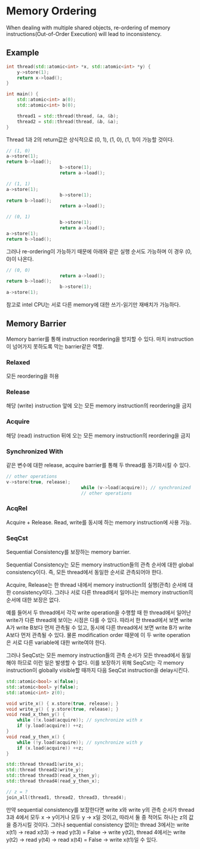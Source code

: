 # Memory Ordering

When dealing with multiple shared objects, re-ordering of memory instructions(Out-of-Order Execution) will lead to inconsistency.

## Example

```cpp
int thread(std::atomic<int> *x, std::atomic<int> *y) {
    y->store(1);
    return x->load();
}

int main() {
    std::atomic<int> a(0);
    std::atomic<int> b(0);

    thread1 = std::thread(thread, &a, &b);
    thread2 = std::thread(thread, &b, &a);
}
```

Thread 1과 2의 return값은 상식적으로 (0, 1), (1, 0), (1, 1)이 가능할 것이다.

```cpp
// (1, 0)
a->store(1);
return b->load();
                    b->store(1);
                    return a->load();

// (1, 1)
a->store(1);
                    b->store(1);
return b->load();
                    return a->load();

// (0, 1)
                    b->store(1);
                    return a->load();
a->store(1);
return b->load();
```

그러나 re-ordering이 가능하기 때문에 아래와 같은 실행 순서도 가능하며 이 경우 (0, 0)이 나온다.

```cpp
// (0, 0)
                    return a->load();
return b->load();
                    b->store(1);
a->store(1);
```

참고로 intel CPU는 서로 다른 memory에 대한 쓰기-읽기만 재배치가 가능하다.

## Memory Barrier

Memory barrier를 통해 instruction reordering을 방지할 수 있다.
마치 instruction이 넘어가지 못하도록 막는 barrier같은 역할.

### Relaxed

모든 reordering을 허용

### Release

해당 (write) instruction 앞에 오는 모든 memory instruction의 reordering을 금지

### Acquire

해당 (read) instruction 뒤에 오는 모든 memory instruction의 reordering을 금지

### Synchronized With

같은 변수에 대한 release, acquire barrier를 통해 두 thread를 동기화시킬 수 있다.

```c
// other operations
v->store(true, release);
                            while (v->load(acquire)); // synchronized
                            // other operations
```

### AcqRel

Acquire + Release. Read, write를 동시에 하는 memory instruction에 사용 가능.

### SeqCst

Sequential Consistency를 보장하는 memory barrier.

Sequential Consistency는 모든 memory instruction들의 관측 순서에 대한 global consistency이다.
즉, 모든 thread에서 동일한 순서로 관측되어야 한다.

Acquire, Release는 한 thread 내에서 memory instruction의 실행(관측) 순서에 대한 consistency이다.
그러나 서로 다른 thread에서 일어나는 memory instruction의 순서에 대한 보장은 없다.

예를 들어서 두 thread에서 각각 write operation을 수행할 때 한 thread에서 일어난 write가 다른 thread에 보이는 시점은 다를 수 있다.
따라서 한 thread에서 보면 write A가 write B보다 먼저 관측될 수 있고, 동시에 다른 thread에서 보면 write B가 write A보다 먼저 관측될 수 있다.
물론 modification order 때문에 이 두 write operation은 서로 다른 variable에 대한 write여야 한다.

그러나 SeqCst는 모든 memory instruction들의 관측 순서가 모든 thread에서 동일해야 하므로 이런 일은 발생할 수 없다.
이를 보장하기 위해 SeqCst는 각 memory instruction이 globally visible할 때까지 다음 SeqCst instruction을 delay시킨다.

```cpp
std::atomic<bool> x(false);
std::atomic<bool> y(false);
std::atomic<int> z(0);

void write_x() { x.store(true, release); }
void write_y() { y.store(true, release); }
void read_x_then_y() {
    while (!x.load(acquire)); // synchronize with x
    if (y.load(acquire)) ++z;
}
void read_y_then_x() {
    while (!y.load(acquire)); // synchronize with y
    if (x.load(acquire)) ++z;
}

std::thread thread1(write_x);
std::thread thread2(write_y);
std::thread thread3(read_x_then_y);
std::thread thread4(read_y_then_x);

// z = ?
join_all(thread1, thread2, thread3, thread4);
```

만약 sequential consistency를 보장한다면 write x와 write y의 관측 순서가 thread 3과 4에서 모두 x -> y이거나 모두 y -> x일 것이고, 따라서 둘 중 적어도 하나는 z의 값을 증가시킬 것이다.
그러나 sequential consistency 없이는 thread 3에서는 write x(t1) -> read x(t3) -> read y(t3) = False -> write y(t2), thread 4에서는 write y(t2) -> read y(t4) -> read x(t4) = False -> write x(t1)일 수 있다.
